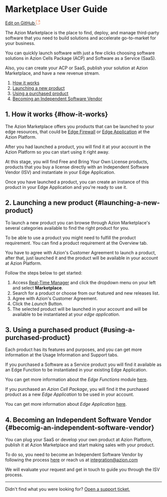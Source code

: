 # Marketplace User Guide

[Edit on GitHub <svg width="14" height="14" xmlns="http://www.w3.org/2000/svg"><g fill="none" stroke="#F3652B"><path d="M4.81.71H.672v11.43H12.1V8.001" stroke-width=".8"/><path d="M6.87.786h5.155V5.94M6.31 6.5L12.026.786"/></g></svg>](https://github.com/aziontech/docs_en/edit/master/marketplace/index.md)

The Azion Marketplace is the place to find, deploy, and manage third-party software that you need to build solutions and accelerate go-to-market for your business.

You can quickly launch software with just a few clicks choosing software solutions in Azion Cells Package (ACP) and Software as a Service (SaaS).

Also, you can create your ACP or SaaS, publish your solution at Azion Marketplace, and have a new revenue stream. 

1. [How it works](#how-it-works)
2. [Launching a new product](#launching-a-new-product)
3. [Using a purchased product](#using-a-purchased-product)
4. [Becoming an Independent Software Vendor](#becomig-an-independent-software-vendor)

## 1. How it works {#how-it-works}
The Azion Marketplace offers you products that can be launched to your edge resources, that could be [Edge Firewall](../edge-firewall/) or [Edge Application](../edge-application/) at the Azion Platform. 

After you had launched a product, you will find it at your account in the Azion Platform so you can start using it right away.

At this stage, you will find Free and Bring Your Own License products, products that you buy a license directly with an Independent Software Vendor (ISV) and instantiate in your Edge Application. 

Once you have launched a product, you can create an instance of this product in your Edge Application and you're ready to use it.

## 2. Launching a new product {#launching-a-new-product}
To launch a new product you can browse through Azion Marketplace's several categories available to find the right product for you.

To be able to use a product you might need to fulfill the product requirement. You can find a product requirement at the Overview tab.

You have to agree with Azion's Customer Agreement to launch a product, after that, just launched it and the product will be available in your account at Azion Platform. 

Follow the steps below to get started:

1. Access [Real-Time Manager](https://manager.azion.com/) and click the dropdown menu on your left and select **Marketplace**.
2. Search for a product or choose from our featured and new releases list.
3. Agree with Azion's Customer Agreement.
4. Click the *Launch* Button.
5. The selected product will be launched in your account and will be available to be instantiated at your *edge application*.

## 3. Using a purchased product {#using-a-purchased-product}
Each product has its features and purposes, and you can get more information at the Usage Information and Support tabs.

If you purchased a Software as a Service product you will find it available as an Edge Function to be instantiated in your existing Edge Application. 

You can get more information about the *Edge Functions* module [here](../edge-functions/).

If you purchased an *Azion Cell Package*, you will find it the purchased product as a new *Edge Application* to be used in your account. 

You can get more information about *Edge Application* [here](../edge-application/). 

## 4. Becoming an Independent Software Vendor {#becomig-an-independent-software-vendor}
You can plug your SaaS or develop your own product at Azion Platform, publish it at Azion Marketplace and start making sales with your product.

To do so, you need to become an Independent Software Vendor by following the process [here](./isv-signup/) or reach us at integration@azion.com

We will evaluate your request and get in touch to guide you through the ISV process.

---

Didn't find what you were looking for? [Open a support ticket.](https://tickets.azion.com/)

